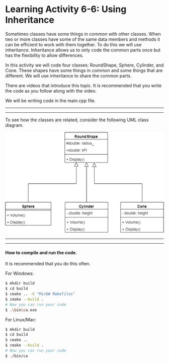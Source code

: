 # Learning Activity 6-6: Using Inheritance
Sometimes classes have some things in common with other classes. When two or more classes have some of the same data members and methods it can be efficient to work with them together. To do this we will use inheritance. Inheritance allows us to only code the common parts once but has the flexibility to allow differences.

In this activity we will code four classes: RoundShape, Sphere, Cylinder, and Cone. These shapes have some things in common and some things that are different. We will use inheritance to share the common parts.

There are videos that introduce this topic. It is recommended that you write 
the code as you follow along with the video.

We will be writing code in the main.cpp file.

---
---


To see how the classes are related, consider the following UML class diagram.

![UML class diagram of the PayrollData base class and subclasses](images/cs1410_la6-6_class_diagram_start.png)

---
---

#### How to compile and run the code. 

It is recommended that you do this often.

For Windows:
```bash
$ mkdir build
$ cd build
$ cmake .. -G "MinGW Makefiles"
$ cmake --build .
# Now you can run your code
$ .\bin\ca.exe
```
For Linux/Mac:
```bash
$ mkdir build
$ cd build
$ cmake ..
$ cmake --build .
# Now you can run your code
$ ./bin/ca
```
